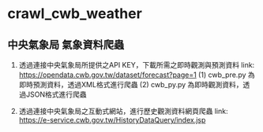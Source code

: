 # crawl_cwb_weather
## 中央氣象局 氣象資料爬蟲

1. 透過連接中央氣象局所提供之API KEY，下載所需之即時觀測與預測資料
   link: https://opendata.cwb.gov.tw/dataset/forecast?page=1
   (1) cwb_pre.py 為即時預測資料，透過XML格式進行爬蟲
   (2) cwb_py.py 為即時觀測資料，透過JSON格式進行爬蟲
   
2. 透過連接中央氣象局之互動式網站，進行歷史觀測資料網頁爬蟲
   link:  https://e-service.cwb.gov.tw/HistoryDataQuery/index.jsp
